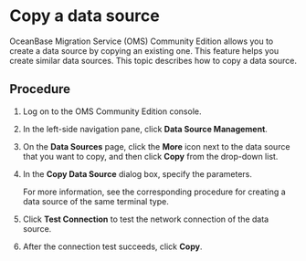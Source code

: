 # Copy a data source 

OceanBase Migration Service (OMS) Community Edition allows you to create a data source by copying an existing one. This feature helps you create similar data sources. This topic describes how to copy a data source. 

## Procedure 

1. Log on to the OMS Community Edition console.

2. In the left-side navigation pane, click **Data Source Management**.

   

3. On the **Data Sources** page, click the **More** icon next to the data source that you want to copy, and then click **Copy** from the drop-down list. 


4. In the **Copy Data Source** dialog box, specify the parameters. 

   For more information, see the corresponding procedure for creating a data source of the same terminal type.
   

5. Click **Test Connection** to test the network connection of the data source.

   

6. After the connection test succeeds, click **Copy**.

   



